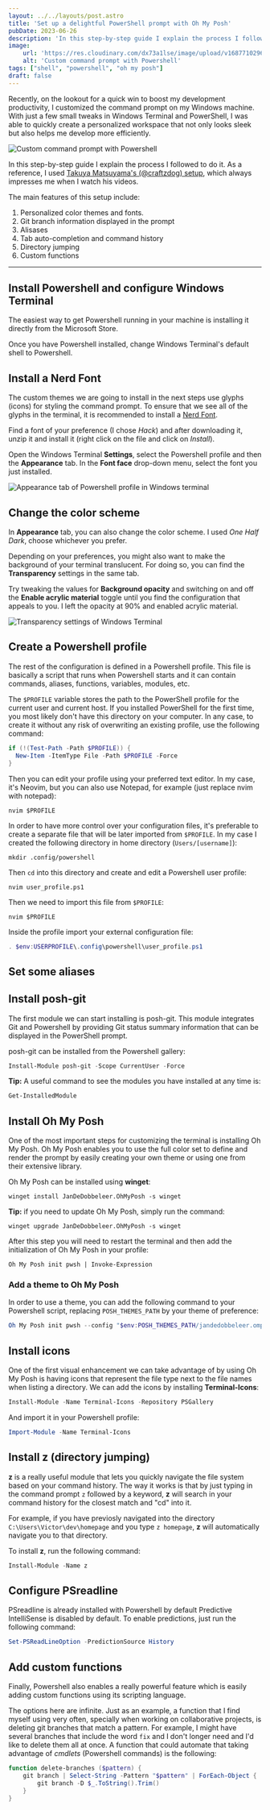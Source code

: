 ```yaml
---
layout: ../../layouts/post.astro
title: 'Set up a delightful PowerShell prompt with Oh My Posh'
pubDate: 2023-06-26
description: 'In this step-by-step guide I explain the process I followed to customize the command prompt for a joyful and efficient development experience using Windows Terminal and Powershell'
image:
    url: 'https://res.cloudinary.com/dx73a1lse/image/upload/v1687710296/blog/ohmyposh_jwhrvk.webp' 
    alt: 'Custom command prompt with Powershell'
tags: ["shell", "powershell", "oh my posh"]
draft: false
---
```

Recently, on the lookout for a quick win to boost my development productivity, I customized the command prompt on my Windows machine. With just a few small tweaks in Windows Terminal and PowerShell, I was able to quickly create a personalized workspace that not only looks sleek but also helps me develop more efficiently.

![Custom command prompt with Powershell](https://res.cloudinary.com/dx73a1lse/image/upload/v1687710296/blog/ohmyposh_jwhrvk.webp)

In this step-by-step guide I explain the process I followed to do it. As a reference, I used [Takuya Matsuyama's (@craftzdog) setup](https://www.youtube.com/@devaslife), which always impresses me when I watch his videos. 

The main features of this setup include:

1. Personalized color themes and fonts.
2. Git branch information displayed in the prompt
3. Alisases
4. Tab auto-completion and command history
5. Directory jumping
6. Custom functions

---

## Install Powershell and configure Windows Terminal

The easiest way to get Powershell running in your machine is installing it directly from the Microsoft Store.

Once you have Powershell installed, change Windows Terminal's default shell to Powershell.

## Install a Nerd Font

The custom themes we are going to install in the next steps use glyphs (icons) for styling the command prompt. To ensure that we see all of the glyphs in the terminal, it is recommended to install a [Nerd Font](https://www.nerdfonts.com/).

Find a font of your preference (I chose *Hack*) and after downloading it, unzip it and install it (right click on the file and click on *Install*).

Open the Windows Terminal **Settings**, select the Powershell profile and then the **Appearance** tab. In the **Font face** drop-down menu, select the font you just installed.

![Appearance tab of Powershell profile in Windows terminal](https://res.cloudinary.com/dx73a1lse/image/upload/v1686473655/blog/color-scheme_nlqocv.png)

## Change the color scheme

In **Appearance** tab, you can also change the color scheme. I used *One Half Dark*, choose whichever you prefer. 

Depending on your preferences, you might also want to make the background of your terminal translucent. For doing so, you can find the **Transparency** settings in the same tab. 

Try tweaking the values for **Background opacity** and switching on and off the **Enable acrylic material** toggle until you find the configuration that appeals to you. I left the opacity at 90% and enabled acrylic material.

![Transparency settings of Windows Terminal](https://res.cloudinary.com/dx73a1lse/image/upload/v1686473654/blog/background-opacity_got3cp.png)

## Create a Powershell profile

The rest of the configuration is defined in a Powershell profile. This file is basically a script that runs when Powershell starts and it can contain commands, aliases, functions, variables, modules, etc.

The `$PROFILE` variable stores the path to the PowerShell profile for the current user and current host. If you installed PowerShell for the first time, you most likely don't have this directory on your computer. In any case, to create it without any risk of overwriting an existing profile, use the following command:

```ps1
if (!(Test-Path -Path $PROFILE)) {
  New-Item -ItemType File -Path $PROFILE -Force
}
```

Then you can edit your profile using your preferred text editor. In my case, it's Neovim, but you can also use Notepad, for example (just replace nvim with notepad):

```shell
nvim $PROFILE
```

In order to have more control over your configuration files, it's preferable to create a separate file that will be later imported from `$PROFILE`. In my case I created the following directory in home directory (`Users/[username]`):

```shell
mkdir .config/powershell
```

Then `cd` into this directory and create and edit a Powershell user profile:

```shell
nvim user_profile.ps1
```

Then we need to import this file from `$PROFILE`:

```shell
nvim $PROFILE
```

Inside the profile import your external configuration file:

```ps1
. $env:USERPROFILE\.config\powershell\user_profile.ps1
```

## Set some aliases

## Install posh-git

The first module we can start installing is posh-git. This module integrates Git and Powershell by providing Git status summary information that can be displayed in the PowerShell prompt.

posh-git can be installed from the Powershell gallery:
```ps1
Install-Module posh-git -Scope CurrentUser -Force
```

**Tip:** A useful command to see the modules you have installed at any time is:
```ps1
Get-InstalledModule
```

## Install Oh My Posh

One of the most important steps for customizing the terminal is installing Oh My Posh. Oh My Posh enables you to use the full color set to define and render the prompt by easily creating your own theme or using one from their extensive library.

Oh My Posh can be installed using **winget**:

```shell
winget install JanDeDobbeleer.OhMyPosh -s winget
```

**Tip:** if you need to update Oh My Posh, simply run the command:
```shell
winget upgrade JanDeDobbeleer.OhMyPosh -s winget
```

After this step you will need to restart the terminal and then add the initialization of Oh My Posh in your profile:

```
Oh My Posh init pwsh | Invoke-Expression
```

### Add a theme to Oh My Posh
In order to use a theme, you can add the following command to your Powershell script, replacing `POSH_THEMES_PATH` by your theme of preference:

```ps1
Oh My Posh init pwsh --config "$env:POSH_THEMES_PATH/jandedobbeleer.omp.json" | Invoke-Expression
```

## Install icons

One of the first visual enhancement we can take advantage of by using Oh My Posh is having icons that represent the file type next to the file names when listing a directory. We can add the icons by installing **Terminal-Icons**:

```ps1
Install-Module -Name Terminal-Icons -Repository PSGallery
```

And import it in your Powershell profile:
```ps1
Import-Module -Name Terminal-Icons
```

## Install z (directory jumping)

**z** is a really useful module that lets you quickly navigate the file system based on your command history. The way it works is that by just typing in the command prompt `z` followed by a keyword, **z** will search in your command history for the closest match and "cd" into it.

For example, if you have previosly navigated into the directory `C:\Users\Victor\dev\homepage` and you type `z homepage`, **z** will automatically navigate you to that directory.

To install **z**, run the following command:
```ps1
Install-Module -Name z
```

## Configure PSreadline
PSreadline is already installed with Powershell by default
Predictive IntelliSense is disabled by default. To enable predictions, just run the following command:
```ps1
Set-PSReadLineOption -PredictionSource History
```

## Add custom functions
Finally, Powershell also enables a really powerful feature which is easily adding custom functions using its scripting language.

The options here are infinite. Just as an example, a function that I find myself using very often, specially when working on collaborative projects, is deleting git branches that match a pattern. For example, I might have several branches that include the word `fix` and I don't longer need and I'd like to delete them all at once. A function that could automate that taking advantage of *cmdlets* (Powershell commands) is the following:

```ps1
function delete-branches ($pattern) {
	git branch | Select-String -Pattern "$pattern" | ForEach-Object {
		git branch -D $_.ToString().Trim()
	}
}
```
